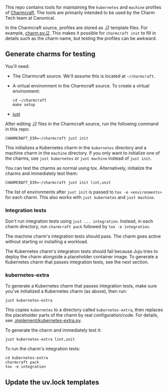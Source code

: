 This repo contains tools for maintaining the `kubernetes` and `machine` profiles of [Charmcraft](https://github.com/canonical/charmcraft). The tools are primarily intended to be used by the Charm Tech team at Canonical.

In the Charmcraft source, profiles are stored as .j2 template files. For example, [charm.py.j2](https://github.com/canonical/charmcraft/blob/main/charmcraft/templates/init-kubernetes/src/charm.py.j2). This makes it possible for `charmcraft init` to fill in details such as the charm name, but testing the profiles can be awkward.

## Generate charms for testing

You'll need:

  - The Charmcraft source. We'll assume this is located at `~/charmcraft`.

  - A virtual environment in the Charmcraft source. To create a virtual environment:

    ```text
    cd ~/charmcraft
    make setup
    ```

  - [just](https://github.com/casey/just)

After editing .j2 files in the Charmcraft source, run the following command in this repo:

```text
CHARMCRAFT_DIR=~/charmcraft just init
```

This initializes a Kubernetes charm in the `kubernetes` directory and a machine charm in the `machine` directory. If you only want to initialize one of the charms, use `just kubernetes` or `just machine` instead of `just init`.

You can test the charms as normal using tox. Alternatively, initialize the charms and immediately test them:

```text
CHARMCRAFT_DIR=~/charmcraft just init lint,unit
```

The list of environments after `just init` is passed to `tox -e <environments>` for each charm. This also works with `just kubernetes` and `just machine`.

### Integration tests

Don't run integration tests using `just ... integration`. Instead, in each charm directory, run `charmcraft pack` followed by `tox -e integration`.

The machine charm's integration tests should pass. The charm goes active without starting or installing a workload.

The Kubernetes charm's integration tests should fail because Juju tries to deploy the charm alongside a placeholder container image. To generate a Kubernetes charm that passes integration tests, see the next section.

### kubernetes-extra

To generate a Kubernetes charm that passes integration tests, make sure you've initialized a Kubernetes charm (as above), then run:

```text
just kubernetes-extra
```

This copies `kubernetes` to a directory called `kubernetes-extra`, then replaces the placeholder parts of the charm by real configuration/code. For details, see [.implement/kubernetes-extra.py](.implement/kubernetes-extra.py).

To generate the charm and immediately test it:

```text
just kubernetes-extra lint,unit
```

To run the charm's integration tests:

```text
cd kubernetes-extra
charmcraft pack
tox -e integration
```

## Update the uv.lock templates

